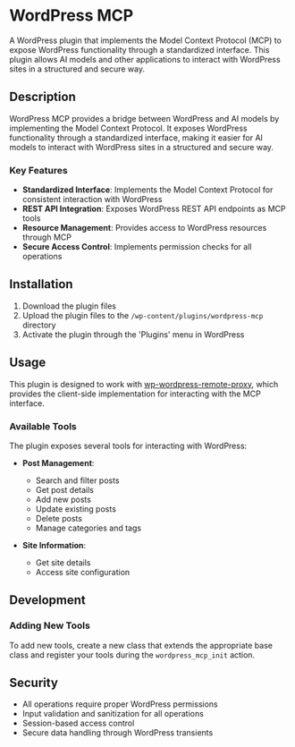 # WordPress MCP

A WordPress plugin that implements the Model Context Protocol (MCP) to expose WordPress functionality through a standardized interface. This plugin allows AI models and other applications to interact with WordPress sites in a structured and secure way.

## Description

WordPress MCP provides a bridge between WordPress and AI models by implementing the Model Context Protocol. It exposes WordPress functionality through a standardized interface, making it easier for AI models to interact with WordPress sites in a structured and secure way.

### Key Features

- **Standardized Interface**: Implements the Model Context Protocol for consistent interaction with WordPress
- **REST API Integration**: Exposes WordPress REST API endpoints as MCP tools
- **Resource Management**: Provides access to WordPress resources through MCP
- **Secure Access Control**: Implements permission checks for all operations

## Installation

1. Download the plugin files
2. Upload the plugin files to the `/wp-content/plugins/wordpress-mcp` directory
3. Activate the plugin through the 'Plugins' menu in WordPress

## Usage

This plugin is designed to work with [wp-wordpress-remote-proxy](https://github.com/galatanovidiu/wp-wordpress-remote-proxy), which provides the client-side implementation for interacting with the MCP interface.

### Available Tools

The plugin exposes several tools for interacting with WordPress:

- **Post Management**:

  - Search and filter posts
  - Get post details
  - Add new posts
  - Update existing posts
  - Delete posts
  - Manage categories and tags

- **Site Information**:

  - Get site details
  - Access site configuration

## Development

### Adding New Tools

To add new tools, create a new class that extends the appropriate base class and register your tools during the `wordpress_mcp_init` action.

## Security

- All operations require proper WordPress permissions
- Input validation and sanitization for all operations
- Session-based access control
- Secure data handling through WordPress transients
